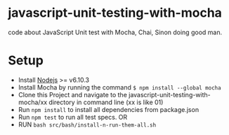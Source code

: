 # javascript-unit-testing-with-mocha
code about JavaScript Unit test with Mocha, Chai, Sinon
doing good man.

# Setup
* Install [Nodejs](http://nodejs.org)  >= v6.10.3
* Install Mocha by running the command `$ npm install --global mocha` 
* Clone this Project and navigate to the javascript-unit-testing-with-mocha/xx directory in command line  (xx is like 01)
* Run `npm install` to install all dependencies from package.json
* Run `npm test` to run all test specs.
OR 
* RUN `bash src/bash/install-n-run-them-all.sh`

